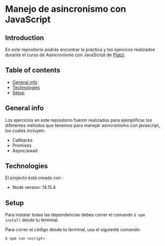 # Manejo de asincronismo con JavaScript

## Introduction
En este repositorio podrás encontrar la práctica y los ejercicos realizados durante el curso de Asincronismo con JavaScript de [Platzi](https://platzi.com/clases/asincronismo-js/).

## Table of contents
* [General info](#general-info)
* [Technologies](#technologies)
* [Setup](#setup)

## General info
Los ejercicios en este repositorio fueron realizados para ejemplificar los diferentes métodos que tenemos para manejar asincronismo con javascript, los cuales incluyen:
* Callbacks
* Promises
* Async/await

## Technologies
El projecto está creado con :

* Node version: 14.15.4

## Setup
Para instalar todas las dependencias debes correr el comando `$ npm install` desde tu terminal. 

Para correr el código desde tu terminal, usa el siguiente comando:

`$ npm run <script>`


